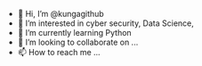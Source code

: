 - 👋 Hi, I’m @kungagithub
- 👀 I’m interested in cyber security, Data Science, 
- 🌱 I’m currently learning Python
- 💞️ I’m looking to collaborate on ...
- 📫 How to reach me ...

<!---
kungagithub/kungagithub is a ✨ special ✨ repository because its `README.md` (this file) appears on your GitHub profile.
You can click the Preview link to take a look at your changes.
--->
